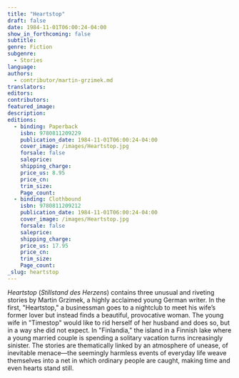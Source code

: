 ```yaml
---
title: "Heartstop"
draft: false
date: 1984-11-01T06:00:24-04:00
show_in_forthcoming: false
subtitle:
genre: Fiction
subgenre:
  - Stories
language:
authors:
  - contributor/martin-grzimek.md
translators:
editors:
contributors:
featured_image:
description:
editions:
  - binding: Paperback
    isbn: 9780811209229
    publication_date: 1984-11-01T06:00:24-04:00
    cover_image: /images/Heartstop.jpg
    forsale: false
    saleprice:
    shipping_charge:
    price_us: 8.95
    price_cn:
    trim_size:
    Page_count:
  - binding: Clothbound
    isbn: 9780811209212
    publication_date: 1984-11-01T06:00:24-04:00
    cover_image: /images/Heartstop.jpg
    forsale: false
    saleprice:
    shipping_charge:
    price_us: 17.95
    price_cn:
    trim_size:
    Page_count:
_slug: heartstop
---
```


_Heartstop_ (_Stillstand des Herzens_) contains three unusual and riveting stories by Martin Grzimek, a highly acclaimed young German writer. In the first, "Heartstop," a businessman goes to a nightclub to meet his wife’s former lover but instead finds a beautiful, provocative woman. The young wife in "Timestop" would like to rid herself of her husband and does so, but in a way she did not expect. In "Finlandia," the island in a Finnish lake where a young married couple is spending a solitary vacation turns increasingly sinister. The stories are thematically linked by an atmosphere of unease, of inevitable menace––the seemingly harmless events of everyday life weave themselves into a net in which ordinary people are caught, making time and even hearts stand still.


